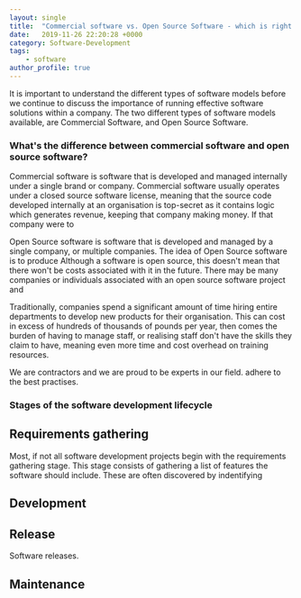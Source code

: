 ```yaml
---
layout: single
title:  "Commercial software vs. Open Source Software - which is right for my business?"
date:   2019-11-26 22:20:28 +0000
category: Software-Development
tags: 
    - software
author_profile: true
---
```


It is important to understand the different types of software models before we continue to discuss the importance of running effective software solutions within a company. The two different types of software models available, are Commercial Software, and Open Source Software.

### What's the difference between commercial software and open source software?
Commercial software is software that is developed and managed internally under a single brand or company. Commercial software usually operates under a closed source software license, meaning that the source code developed internally at an organisation is top-secret as it contains logic which generates revenue, keeping that company making money. If that company were to 

Open Source software is software that is developed and managed by a single company, or multiple companies. The idea of Open Source software is to produce 
Although a software is open source, this doesn't mean that there won't be costs associated with it in the future.
There may be many companies or individuals associated with an open source software project and 


Traditionally, companies spend a significant amount of time hiring entire departments to develop new products for their organisation. This can cost in excess of hundreds of thousands of pounds per year, then comes the burden of having to manage staff, or realising staff don't have the skills they claim to have, meaning even more time and cost overhead on training resources.

We are contractors and we are proud to be experts in our field. adhere to the best practises.

### Stages of the software development lifecycle

## Requirements gathering
Most, if not all software development projects begin with the requirements gathering stage. This stage consists of gathering a list of features the software should include. These are often discovered by indentifying 

## Development

## Release
Software releases. 

## Maintenance 
